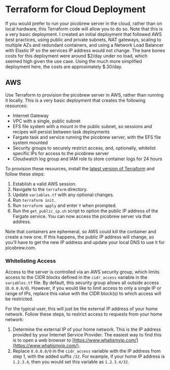 # Terraform for Cloud Deployment

If you would prefer to run your picobrew server in the cloud, rather than on local hardware, this Terraform code will allow you to do so. Note that this is a very basic deployment. I created an initial deployment that followed AWS best practices, using public and private subnets, NAT gateways, scaling to multiple AZs and redundant containers, and using a Network Load Balancer with Elastic IP so the services IP address would not change. The bare bones costs for this deployment were around $2/day under no load, which seemed high given the use case. Using the much more simplified deployment here, the costs are approximately $.30/day.

## AWS

Use Terraform to provision the picobrew server in AWS, rather than running it locally. This is a very basic deployment that creates the following resources:

* Internet Gateway
* VPC with a single, public subnet
* EFS file system with a mount in the public subnet, so sessions and recipes will persist between task deployments
* Fargate task and service running the picobrew server, with the EFS file system mounted
* Security groups to securely restrict access, and, optionally, whitelist specific IPs for access to the picobrew server
* Cloudwatch log group and IAM role to store container logs for 24 hours

To provision these resources, install the [latest version of Terraform](https://www.terraform.io/downloads.html) and follow these steps:

1. Establish a valid AWS session.
2. Navigate to the `terraform` directory.
3. Update `variables.tf` with any optional changes.
4. Run `terraform init`.
5. Run `terraform apply` and enter `Y` when prompted.
6. Run the `get_public_ip.sh` script to option the public IP address of the Fargate service. You can now access the picobrew server via that address.

Note that containers are ephemeral, so AWS could kill the container and create a new one. If this happens, the public IP address will change, so you'll have to get the new IP address and update your local DNS to use it for picobrew.com.

### Whitelisting Access

Access to the server is controlled via an AWS security group, which limits access to the CIDR blocks defined in the `cidr_access` variable in the `variables.tf` file. By default, this security group allows all outside access (`0.0.0.0/0`). However, if you would like to limit access to only a single IP or range of IPs, replace this value with the CIDR block(s) to which access will be restricted.

For the typical user, this will just be the external IP address of your home network. Follow these steps, to restrict access to requests from your home network:

1. Determine the external IP of your home network. This is the IP address provided by your Internet Service Provider. The easiest way to find this is to open a web browser to [https://www.whatismyip.com/](https://www.whatismyip.com/).
2. Replace `0.0.0.0/0` in the `cidr_access` variable with the IP address from step 1, with the added suffix `/32`. For example, if your home IP address is `1.2.3.4`, then you would set this variable as `1.2.3.4/32`.
